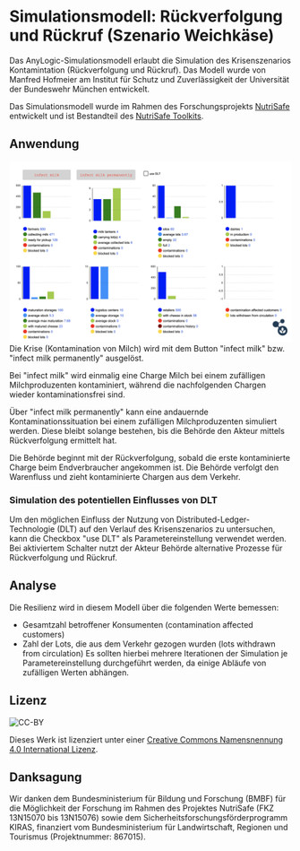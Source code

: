 # Simulationsmodell: Rückverfolgung und Rückruf (Szenario Weichkäse)
Das AnyLogic-Simulationsmodell erlaubt die Simulation des Krisenszenarios Kontamintation (Rückverfolgung und Rückruf). Das Modell wurde von Manfred Hofmeier am Institut für Schutz und Zuverlässigkeit der Universität der Bundeswehr München entwickelt.

Das Simulationsmodell wurde im Rahmen des Forschungsprojekts [NutriSafe](https://nutrisafe.de) entwickelt und ist Bestandteil des [NutriSafe Toolkits](https://nutrisafe.de/toolkit).

## Anwendung
![Screenshot](../screenshots/mdl_screenshot_weichkaese_rueckverfolgung.png)
Die Krise (Kontamination von Milch) wird mit dem Button "infect milk" bzw. "infect milk permanently" ausgelöst.

Bei "infect milk" wird einmalig eine Charge Milch bei einem zufälligen Milchproduzenten kontaminiert, während die nachfolgenden Chargen wieder kontaminationsfrei sind.

Über "infect milk permanently" kann eine andauernde Kontaminationssituation bei einem zufälligen Milchproduzenten simuliert werden. Diese bleibt solange bestehen, bis die Behörde den Akteur mittels Rückverfolgung ermittelt hat.

Die Behörde beginnt mit der Rückverfolgung, sobald die erste kontaminierte Charge beim Endverbraucher angekommen ist. Die Behörde verfolgt den Warenfluss und zieht kontaminierte Chargen aus dem Verkehr.

### Simulation des potentiellen Einflusses von DLT
Um den möglichen Einfluss der Nutzung von Distributed-Ledger-Technologie (DLT) auf den Verlauf des Krisenszenarios zu untersuchen, kann die Checkbox "use DLT" als Parametereinstellung verwendet werden. Bei aktiviertem Schalter nutzt der Akteur Behörde alternative Prozesse für Rückverfolgung und Rückruf.

## Analyse
Die Resilienz wird in diesem Modell über die folgenden Werte bemessen:
* Gesamtzahl betroffener Konsumenten (contamination affected customers)
* Zahl der Lots, die aus dem Verkehr gezogen wurden (lots withdrawn from circulation)
Es sollten hierbei mehrere Iterationen der Simulation je Parametereinstellung durchgeführt werden, da einige Abläufe von zufälligen Werten abhängen.

## Lizenz
![CC-BY](https://i.creativecommons.org/l/by/4.0/88x31.png)

Dieses Werk ist lizenziert unter einer [Creative Commons Namensnennung 4.0 International Lizenz](http://creativecommons.org/licenses/by/4.0/).

## Danksagung
Wir danken dem Bundesministerium für Bildung und Forschung (BMBF) für die Möglichkeit der Forschung im Rahmen des Projektes NutriSafe (FKZ 13N15070 bis 13N15076) sowie dem Sicherheitsforschungsförderprogramm KIRAS, finanziert vom Bundesministerium für Landwirtschaft, Regionen und Tourismus (Projektnummer: 867015).
